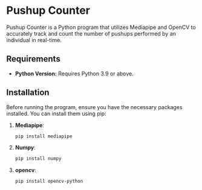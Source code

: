 # Pushup Counter

Pushup Counter is a Python program that utilizes Mediapipe and OpenCV to accurately track and count the number of pushups performed by an individual in real-time.

## Requirements

- **Python Version:** Requires Python 3.9 or above.
  
## Installation

Before running the program, ensure you have the necessary packages installed. You can install them using pip:

1. **Mediapipe**: 
   ```bash
   pip install mediapipe

2. **Numpy**: 
   ```bash
   pip install numpy

3. **opencv**: 
   ```bash
   pip install opencv-python
   
